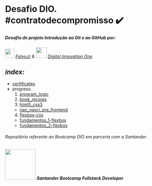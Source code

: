 # Desafio DIO. #contratodecompromisso :heavy_check_mark:

##### *Desafio de projeto Introdução ao Git e ao GitHub por:*

*<img src="https://avatars.githubusercontent.com/u/730492" width="30"> [FalvoJr](https://github.com/falvojr)   &   <img src="https://avatars.githubusercontent.com/u/26231823" width="35"> [Digital Innovation One](https://github.com/digitalinnovationone)*

## *index:*

- [certificates](certificates)
- progress:
  1. [program_logic](https://github.com/wesleyvlk/dio.-desafio_github/tree/main/progress/1-program_logic)
  2. [book_recipes](https://github.com/wesleyvlk/book_recipes)
  3. [html5_css3](https://github.com/wesleyvlk/dio.-desafio_github/tree/main/progress/3-html5_css3)
    - [nao_nasci_pra_frontend](https://github.com/wesleyvlk/dio.-desafio_github/tree/main/progress/3-html5_css3/nao_nasci_pra_frontend)
  4. [flexbox-css](https://github.com/wesleyvlk/dio.-desafio_github/tree/main/progress/4-flexbox-css)
    - [fundamentos_1-flexbox](https://github.com/wesleyvlk/dio.-desafio_github/tree/main/progress/4-flexbox-css/f1-flexbox)
    - [fundamentos_2-flexbox](https://github.com/wesleyvlk/dio.-desafio_github/tree/main/progress/4-flexbox-css/f2-flexbox)
    
###### *Repositório referente ao Bootcamp DIO em parceria com a Santander.*
###### **<img src="https://hermes.digitalinnovation.one/tracks/800fd098-3eef-45e9-9544-544ae396076c.png" width=100>  Santander Bootcamp Fullstack Developer**
